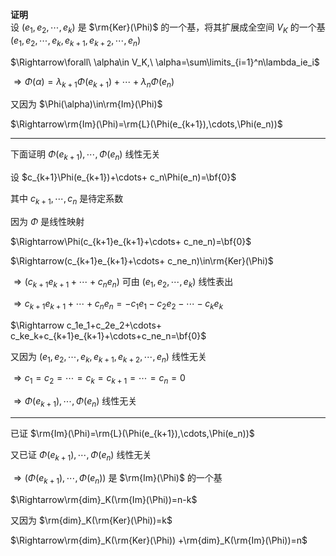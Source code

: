 **证明**  
设 $(e_1,e_2,\cdots,e_k)$ 是 $\rm{Ker}(\Phi)$ 的一个基，将其扩展成全空间 $V_K$ 的一个基 $(e_1,e_2,\cdots,e_k,e_{k+1},e_{k+2},\cdots,e_n)$  
  
 $\Rightarrow\forall\ \alpha\in V_K,\ \alpha=\sum\limits_{i=1}^n\lambda_ie_i$  
  
 $\Rightarrow\Phi(\alpha)  
=\lambda_{k+1}\Phi(e_{k+1})+\cdots+  
\lambda_n\Phi(e_n)$  
  
又因为 $\Phi(\alpha)\in\rm{Im}(\Phi)$  
  
 $\Rightarrow\rm{Im}(\Phi)=\rm{L}(\Phi(e_{k+1}),\cdots,\Phi(e_n))$  
  
---  
  
下面证明 $\Phi(e_{k+1}),\cdots,\Phi(e_n)$ 线性无关  
  
设 $c_{k+1}\Phi(e_{k+1})+\cdots+  
c_n\Phi(e_n)=\bf{0}$  
  
其中 $c_{k+1},\cdots,c_n$ 是待定系数  
  
因为 $\Phi$ 是线性映射  
  
 $\Rightarrow\Phi(c_{k+1}e_{k+1}+\cdots+  
c_ne_n)=\bf{0}$  
  
 $\Rightarrow(c_{k+1}e_{k+1}+\cdots+  
c_ne_n)\in\rm{Ker}(\Phi)$  
  
 $\Rightarrow(c_{k+1}e_{k+1}+\cdots+  
c_ne_n)$ 可由 $(e_1,e_2,\cdots,e_k)$ 线性表出  
  
 $\Rightarrow c_{k+1}e_{k+1}+\cdots+  
c_ne_n=-c_1e_1-c_2e_2-\cdots-c_ke_k$  
  
 $\Rightarrow  c_1e_1+c_2e_2+\cdots+  
c_ke_k+c_{k+1}e_{k+1}+\cdots+c_ne_n=\bf{0}$  
  
又因为 $(e_1,e_2,\cdots,e_k,e_{k+1},e_{k+2},\cdots,e_n)$ 线性无关  
  
 $\Rightarrow c_1=c_2=\cdots=c_k=c_{k+1}=\cdots=c_n=0$  
  
 $\Rightarrow\Phi(e_{k+1}),\cdots,\Phi(e_n)$ 线性无关  
  
---  
已证 $\rm{Im}(\Phi)=\rm{L}(\Phi(e_{k+1}),\cdots,\Phi(e_n))$  
  
又已证 $\Phi(e_{k+1}),\cdots,\Phi(e_n)$ 线性无关  
  
 $\Rightarrow(\Phi(e_{k+1}),\cdots,\Phi(e_n))$ 是 $\rm{Im}(\Phi)$ 的一个基  
  
 $\Rightarrow\rm{dim}_K(\rm{Im}(\Phi))=n-k$  
  
又因为 $\rm{dim}_K(\rm{Ker}(\Phi))=k$  
  
 $\Rightarrow\rm{dim}_K(\rm{Ker}(\Phi))  
+\rm{dim}_K(\rm{Im}(\Phi))=n$  
